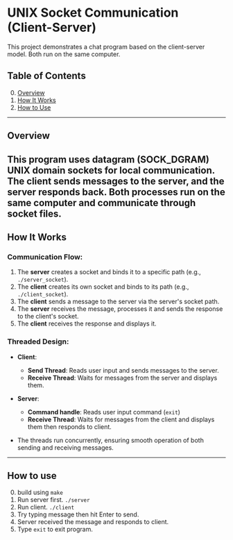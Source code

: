 # UNIX Socket Communication (Client-Server)

This project demonstrates a chat program based on the client-server model. Both run on the same computer. 

## Table of Contents
0. [Overview](#overview)
1. [How It Works](#how-it-works)
2. [How to Use](#how-to-use)
---

## Overview
This program uses **datagram (SOCK_DGRAM)** UNIX domain sockets for local communication. The client sends messages to the server, and the server responds back. Both processes run on the same computer and communicate through socket files.
---

## How It Works

### Communication Flow:
1. The **server** creates a socket and binds it to a specific path (e.g., `./server_socket`).
2. The **client** creates its own socket and binds to its path (e.g., `./client_socket`).
3. The **client** sends a message to the server via the server's socket path.
4. The **server** receives the message, processes it and sends the response to the client's socket.
5. The **client** receives the response and displays it.

### Threaded Design:
- **Client**:
  - **Send Thread**: Reads user input and sends messages to the server.
  - **Receive Thread**: Waits for messages from the server and displays them.

- **Server**:
  - **Command handle**: Reads user input command (`exit`)
  - **Receive Thread**: Waits for messages from the client and displays them then responds to client.
- The threads run concurrently, ensuring smooth operation of both sending and receiving messages.
---

## How to use
0. build using `make`
1. Run server first.  `./server`
2. Run client.        `./client`
3. Try typing message then hit Enter to send.
4. Server received the message and responds to client.
5. Type `exit` to exit program.
